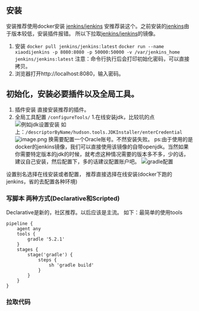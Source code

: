 ## 安装
安装推荐使用docker安装
[jenkins/jenkins](https://hub.docker.com/r/jenkins/jenkins)
安推荐装这个。之前安装的[jenkins](https://hub.docker.com/_/jenkins)由于版本较低，安装插件报错。
所以下拉取[jenkins/jenkins](https://hub.docker.com/r/jenkins/jenkins)的镜像。

1. 安装
`docker pull jenkins/jenkins:latest`
`docker run --name xiaodijenkins -p 8080:8080 -p 50000:50000 -v /var/jenkins_home jenkins/jenkins:latest`
注意：命令行执行后会打印初始化密码，可以直接拷贝。
2. 浏览器打开http://localhost:8080，输入密码。
## 初始化，安装必要插件以及全局工具。
1. 插件安装
直接安装推荐的插件。
2. 全局工具配置 `/configureTools/`
1.在线安装jdk，比较坑的点 
![例如jdk设置安装](https://upload-images.jianshu.io/upload_images/3967890-483261b6212e305e.png?imageMogr2/auto-orient/strip%7CimageView2/2/w/1240)
如上：`/descriptorByName/hudson.tools.JDKInstaller/enterCredential`
![image.png](https://upload-images.jianshu.io/upload_images/3967890-9d353bd824fe3f65.png?imageMogr2/auto-orient/strip%7CimageView2/2/w/1240)
换需要配置一个Oracle账号。不然安装失败。
ps:由于使用的是docker的jenkins镜像，我们可以直接使用该镜像的自带openjdk。当然如果你需要特定版本的jdk的时候，就考虑这种情况需要的版本多不多，少的话，建议自己安装，然后配置下，多的话建议配置账户吧。
![gradle配置](https://upload-images.jianshu.io/upload_images/3967890-eaadc56e01e19fdf.png?imageMogr2/auto-orient/strip%7CimageView2/2/w/1240)

设置别名选择在线安装或者配置，
推荐直接选择在线安装(docker下跑的jenkins，省的去配置各种环境) 
### 写脚本 两种方式(Declarative和Scripted)
Declarative是新的，社区推荐。以后应该是主流。
如下：最简单的使用tools
```jenkinsfile
pipeline {
    agent any
    tools {
        gradle '5.2.1'
    }
    stages {
        stage('gradle') {
            steps {
                sh 'gradle build'
            }
        }
    }
}
````
### 拉取代码
